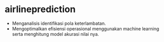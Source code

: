 # airlineprediction

- Menganalisis identifikasi pola keterlambatan. 
- Mengoptimalkan efisiensi operasional menggunakan machine learning serta menghitung model akurasi nilai nya.
